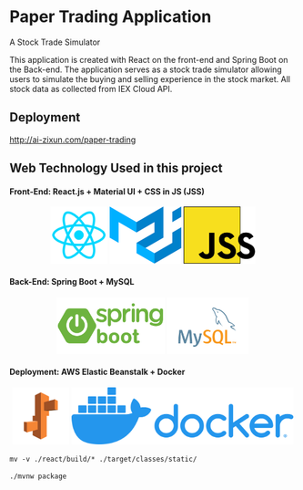 # Paper Trading Application
A Stock Trade Simulator 

This application is created with React on the front-end and Spring Boot on the Back-end. The application serves as a stock trade simulator allowing users to simulate the buying and selling experience in the stock market. All stock data as collected from IEX Cloud API.

## Deployment
http://ai-zixun.com/paper-trading

## Web Technology Used in this project 

#### Front-End: React.js + Material UI + CSS in JS (JSS) 
<p align="center">
  <img src="readme_img/icon-react.png" height="100" title="react">
  <img src="readme_img/icon-material-ui.png" height="100" title="material-ui">
  <img src="readme_img/icon-jss.png" height="100" title="jss">
</p>

#### Back-End: Spring Boot + MySQL
<p align="center">
  <img src="readme_img/icon-spring-boot.png" height="100" title="spring-boot">
  <img src="readme_img/icon-mysql.svg" height="100" title="mysql">
</p>

#### Deployment: AWS Elastic Beanstalk + Docker 
<p align="center">
  <img src="readme_img/icon-eb.png" height="100" title="eb">
  <img src="readme_img/icon-docker.png" height="100" title="docker">
</p>

```
mv -v ./react/build/* ./target/classes/static/
```

```
./mvnw package
```
